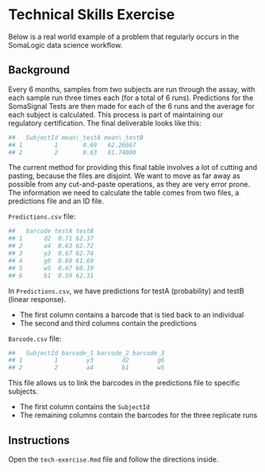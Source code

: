 
# Technical Skills Exercise

Below is a real world example of a problem that regularly occurs 
in the SomaLogic data science workflow.


## Background

Every 6 months, samples from two subjects are run through the assay, with each sample run 
three times each (for a total of 6 runs). Predictions for the SomaSignal Tests are then 
made for each of the 6 runs and the average for each subject is calculated.
This process is part of maintaining our regulatory certification.
The final deliverable looks like this:

```bash
##   SubjectId mean\_testA mean\_testB
## 1         1       0.69   62.26667
## 2         2       0.63   61.74000
```

The current method for providing this final table involves a lot of cutting and pasting,
because the files are disjoint. We want to move as far away as possible from any
cut-and-paste operations, as they are very error prone. The information we need to
calculate the table comes from two files, a predictions file and an ID file.

`Predictions.csv` file:

```bash
##   barcode testA testB
## 1      d2  0.71 62.37
## 2      a4  0.63 62.72
## 3      y3  0.67 62.74
## 4      g6  0.69 61.69
## 5      w5  0.67 60.19
## 6      b1  0.59 62.31
```

In `Predictions.csv`, we have predictions for testA (probability) and testB (linear response).

* The first column contains a barcode that is tied back to an individual
* The second and third columns contain the predictions

`Barcode.csv` file:

```bash
##   SubjectId barcode_1 barcode_2 barcode_3
## 1         1        y3        d2        g6
## 2         2        a4        b1        w5
```

This file allows us to link the barcodes in the predictions file to specific subjects.

* The first column contains the `SubjectId`
* The remaining columns contain the barcodes for the three replicate runs


## Instructions
Open the `tech-exercise.Rmd` file and follow the directions inside.


